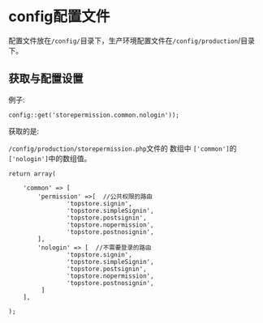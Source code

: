 # config配置文件

 配置文件放在`/config/`目录下，生产环境配置文件在`/config/production`/目录下。

## 获取与配置设置

例子:

```text
config::get('storepermission.common.nologin'));
```

获取的是:

`/config/production/storepermission.php`文件的 数组中 `['common']`的`['nologin']`中的数组值。

```text
return array(

    'common' => [
        'permission' =>[  //公共权限的路由
			    'topstore.signin',
			    'topstore.simpleSignin',
			    'topstore.postsignin',
			    'topstore.nopermission',
			    'topstore.postnosignin',
        ],
        'nologin' => [	//不需要登录的路由
			    'topstore.signin',
			    'topstore.simpleSignin',
			    'topstore.postsignin',
			    'topstore.nopermission',
			    'topstore.postnosignin',
         ]
    ],
    
);
```

